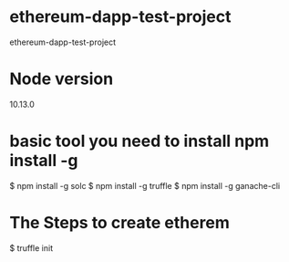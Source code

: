 # ethereum-dapp-test-project
ethereum-dapp-test-project

# Node version
10.13.0
# basic tool you need to install npm install -g
$ npm install -g solc
$ npm install -g truffle
$ npm install -g ganache-cli

# The Steps to create etherem 
$ truffle init


